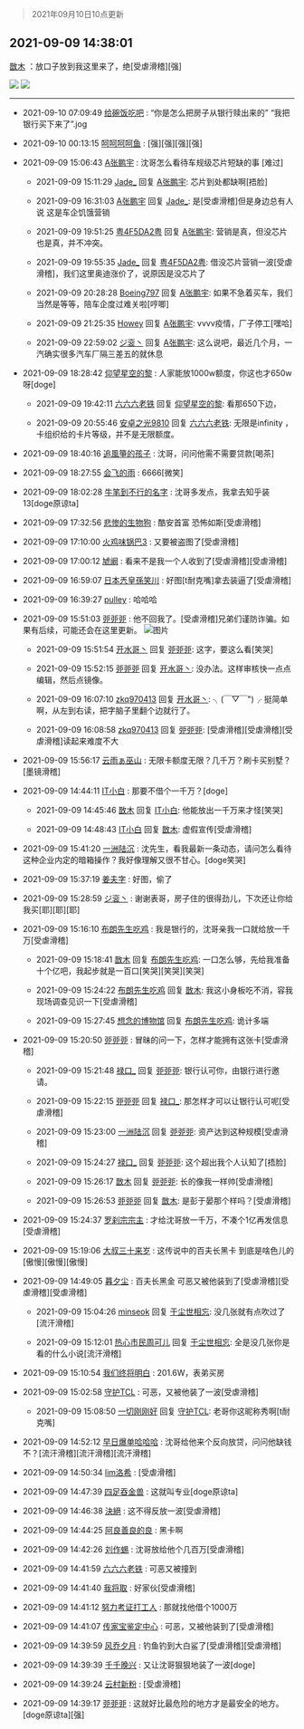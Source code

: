 > 2021年09月10日10点更新
<link rel="stylesheet" href="https://cdn.jsdelivr.net/gh/taotie6/sampleJSON@main/css/photo_show.css">
<meta name="referrer" content="no-referrer" />


 ## 2021-09-09 14:38:01 

 [㪚木](https://www.coolapk.com/feed/29868593?shareKey=MjE1M2VlOWQzOWM4NjEzOWIxZmU~) ：放口子放到我这里来了，绝[受虐滑稽][强] 

<div class="album">
<img class="img-item" src="https://image.coolapk.com/feed/2021/0909/14/1081091_7c1ddecf_9479_6189@1080x477.jpeg" />
<img class="img-item" src="https://image.coolapk.com/feed/2021/0909/14/1081091_e3d094b9_9479_6191@1080x2340.jpeg" />
</div>

 ------- 

- 2021-09-10 07:09:49 [给碗饭吃吧](uid=696402) : “你是怎么把房子从银行赎出来的”
“我把银行买下来了”.jog 

- 2021-09-10 00:13:15 [呵呵呵呵鱼](uid=3146149) : [强][强][强][强] 

- 2021-09-09 15:06:43 [A张鹏宇](uid=847312) : 沈哥怎么看待车规级芯片短缺的事 [难过] 

    - 2021-09-09 15:11:29 [Jade_](uid=3109651) 回复 [A张鹏宇](uid=847312): 芯片到处都缺啊[捂脸] 

    - 2021-09-09 16:31:03 [A张鹏宇](uid=847312) 回复 [Jade_](uid=3109651): 是[受虐滑稽]但是身边总有人说 这是车企饥饿营销 

    - 2021-09-09 19:51:25 [粤4F5DA2粤](uid=983185) 回复 [A张鹏宇](uid=847312): 营销是真，但没芯片也是真，并不冲突。 

    - 2021-09-09 19:55:35 [Jade_](uid=3109651) 回复 [粤4F5DA2粤](uid=983185): 借没芯片营销一波[受虐滑稽]，我们这里奥迪涨价了，说原因是没芯片了 

    - 2021-09-09 20:28:28 [Boeing797](uid=879515) 回复 [A张鹏宇](uid=847312): 如果不急着买车，我们当然是等等，陪车企度过难关啦[哼唧] 

    - 2021-09-09 21:25:35 [Howey](uid=2814167) 回复 [A张鹏宇](uid=847312): vvvv疫情，厂子停工[嘿哈] 

    - 2021-09-09 22:59:02 [ジ衮丶](uid=494451) 回复 [A张鹏宇](uid=847312): 这么说吧，最近几个月，一汽确实很多汽车厂隔三差五的就休息 

- 2021-09-09 18:28:42 [仰望星空的黎](uid=1961388) : 人家能放1000w额度，你这也才650w呀[doge] 

    - 2021-09-09 19:42:11 [六六六老铁](uid=1165265) 回复 [仰望星空的黎](uid=1961388): 看那650下边， 

    - 2021-09-09 20:55:46 [安卓之光9810](uid=2324737) 回复 [六六六老铁](uid=1165265): 无限是infinity ，卡组织给的卡片等级，并不是无限额度。 

- 2021-09-09 18:40:16 [追風箏的孩子](uid=783549) : 沈哥，问问他需不需要贷款[喝茶] 

- 2021-09-09 18:27:55 [会飞的雨](uid=506984) : 6666[微笑] 

- 2021-09-09 18:02:28 [牛笔到不行的名字](uid=2374460) : 沈哥多发点，我拿去知乎装13[doge原谅ta] 

- 2021-09-09 17:32:56 [悲惨的生物狗](uid=4237650) : 酷安首富  恐怖如斯[受虐滑稽] 

- 2021-09-09 17:10:00 [火鸡味锅巴3](uid=1060439) : 又要被盗图了[受虐滑稽] 

- 2021-09-09 17:00:12 [虓阚](uid=1518342) : 看来不是我一个人收到了[受虐滑稽][受虐滑稽] 

- 2021-09-09 16:59:07 [日本兲皇孫笑川](uid=782363) : 好图[t耐克嘴]拿去装逼了[受虐滑稽] 

- 2021-09-09 16:39:27 [pulley](uid=391132) : 哈哈哈 

- 2021-09-09 15:51:03 [戼戼戼](uid=4044548) : 他不回我了。[受虐滑稽]兄弟们谨防诈骗。如果有后续，可能还会在这里更新。 ![图片](https://image.coolapk.com/feed/2021/0909/15/4044548_5a764f83_3861_9487@1080x3125.jpeg)

    - 2021-09-09 15:51:54 [开水哥丶](uid=608451) 回复 [戼戼戼](uid=4044548): 这字，要这么看[笑哭] 

    - 2021-09-09 15:52:15 [戼戼戼](uid=4044548) 回复 [开水哥丶](uid=608451): 没办法。这样审核快一点点编辑，然后点镜像。 

    - 2021-09-09 16:07:10 [zkq970413](uid=1309703) 回复 [开水哥丶](uid=608451): ╮(￣▽￣&quot;)╭ 挺简单啊，从左到右读，把字脑子里翻个边就行了。 

    - 2021-09-09 16:08:58 [zkq970413](uid=1309703) 回复 [戼戼戼](uid=4044548): [受虐滑稽][受虐滑稽][受虐滑稽]读起来难度不大 

- 2021-09-09 15:56:17 [云雨ぁ巫山](uid=12044741) : 无限卡额度无限？几千万？刷卡买别墅？[墨镜滑稽] 

- 2021-09-09 14:44:11 [IT小白](uid=1002886) : 那要不借个一千万？[doge] 

    - 2021-09-09 14:45:46 [㪚木](uid=1081091) 回复 [IT小白](uid=1002886): 他能放出一千万来才怪[笑哭] 

    - 2021-09-09 14:48:43 [IT小白](uid=1002886) 回复 [㪚木](uid=1081091): 虚假宣传[受虐滑稽] 

- 2021-09-09 15:41:20 [一洲陆沉](uid=889471) : 沈先生，看我最新一条动态，请问怎么看待这种企业内定的暗箱操作？我好像理解又很不甘心。[doge笑哭] 

- 2021-09-09 15:37:19 [姜夫字](uid=2347706) : 好图，偷了 

- 2021-09-09 15:28:59 [ジ衮丶](uid=494451) : 谢谢表哥，房子住的很得劲儿，下次还让你给我买[耶][耶][耶] 

- 2021-09-09 15:16:10 [布朗先生吃鸡](uid=1553933) : 我是银行的，沈哥亲我一口就给放一千万[受虐滑稽] 

    - 2021-09-09 15:18:41 [㪚木](uid=1081091) 回复 [布朗先生吃鸡](uid=1553933): 一口怎么够，先给我准备十个亿吧，我起步就是一百口[笑哭][笑哭][笑哭] 

    - 2021-09-09 15:24:22 [布朗先生吃鸡](uid=1553933) 回复 [㪚木](uid=1081091): 我这小身板吃不消，容我现场调查见识一下[受虐滑稽] 

    - 2021-09-09 15:27:45 [想念的博物馆](uid=2050601) 回复 [布朗先生吃鸡](uid=1553933): 诡计多端 

- 2021-09-09 15:20:50 [戼戼戼](uid=4044548) : 冒昧的问一下，怎样才能拥有这张卡[受虐滑稽] 

    - 2021-09-09 15:21:48 [禄口_](uid=1005884) 回复 [戼戼戼](uid=4044548): 银行认可你，由银行进行邀请。 

    - 2021-09-09 15:22:15 [戼戼戼](uid=4044548) 回复 [禄口_](uid=1005884): 那怎样才可以让银行认可呢[受虐滑稽] 

    - 2021-09-09 15:23:00 [一洲陆沉](uid=889471) 回复 [戼戼戼](uid=4044548): 资产达到这种规模[受虐滑稽] 

    - 2021-09-09 15:24:27 [禄口_](uid=1005884) 回复 [戼戼戼](uid=4044548): 这个超出我个人认知了[捂脸] 

    - 2021-09-09 15:26:17 [㪚木](uid=1081091) 回复 [戼戼戼](uid=4044548): 长的像我一样帅[受虐滑稽] 

    - 2021-09-09 15:26:53 [戼戼戼](uid=4044548) 回复 [㪚木](uid=1081091): 是彭于晏那个样吗？[受虐滑稽] 

- 2021-09-09 15:24:37 [罗刹宗宗主](uid=1080167) : 才给沈哥放一千万，不凑个1亿再发信息[受虐滑稽] 

- 2021-09-09 15:19:06 [大叔三十来岁](uid=5360167) : 这传说中的百夫长黑卡 到底是啥色儿的[傲慢][傲慢][傲慢] 

- 2021-09-09 14:49:05 [暮夕尘](uid=1629367) : 百夫长黑金   可恶又被他装到了[受虐滑稽][受虐滑稽][受虐滑稽] 

    - 2021-09-09 15:04:26 [minseok](uid=2361006) 回复 [于尘世相忘](uid=8674445): 没几张就有点吹过了[流汗滑稽] 

    - 2021-09-09 15:12:01 [热心市民周可儿](uid=9801641) 回复 [于尘世相忘](uid=8674445): 全是没几张你是看的什么小说[流汗滑稽] 

- 2021-09-09 15:10:54 [我们终将明白](uid=3083973) : 201.6W，表弟买房 

- 2021-09-09 15:02:58 [守护TCL](uid=13196701) : 可恶，又被他装了一波[受虐滑稽] 

    - 2021-09-09 15:08:50 [一切刚刚好](uid=701389) 回复 [守护TCL](uid=13196701): 老哥你这昵称秀啊[t耐克嘴] 

- 2021-09-09 14:52:12 [早日爆单哈哈哈](uid=2188936) : 沈哥给他来个反向放贷，问问他缺钱不？[流汗滑稽][流汗滑稽][流汗滑稽] 

- 2021-09-09 14:50:34 [lim洛希](uid=816320) : [受虐滑稽] 

- 2021-09-09 14:47:39 [四足吞金兽](uid=2416312) : 这就叫专业[doge原谅ta] 

- 2021-09-09 14:46:38 [決絕](uid=2288436) : 这不得反放一波[受虐滑稽] 

- 2021-09-09 14:44:25 [阿良善良的良](uid=1031094) : 黑卡啊 

- 2021-09-09 14:42:26 [刘作蜴](uid=2132901) : 沈哥放给他个几百万[受虐滑稽] 

- 2021-09-09 14:41:59 [六六六老铁](uid=1165265) : 可恶又被撞到 

- 2021-09-09 14:41:40 [我将取](uid=2640994) : 好家伙[受虐滑稽] 

- 2021-09-09 14:41:12 [努力考证打工人](uid=1012180) : 那就找他借个1000万 

- 2021-09-09 14:41:07 [传家宝鉴定中心](uid=1537223) : 可恶，又被他装到了[受虐滑稽] 

- 2021-09-09 14:39:59 [风乔夕月](uid=2725527) : 钓鱼钓到大白鲨了[受虐滑稽][受虐滑稽] 

- 2021-09-09 14:39:39 [千千晚兴](uid=2447077) : 又让沈哥狠狠地装了一波[doge] 

- 2021-09-09 14:39:24 [云村新粉](uid=809098) : [受虐滑稽] 

- 2021-09-09 14:39:17 [戼戼戼](uid=4044548) : 这就好比最危险的地方才是最安全的地方。[doge原谅ta][强] 

